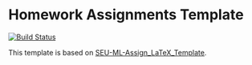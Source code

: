 # Homework Assignments Template
[![Build Status](https://github.com/MarcosLopezM/HomeworkTemplate/actions/workflows/main.yml/badge.svg)](https://github.com/MarcosLopezM/HomeworkTemplate/actions)

This template is based on [SEU-ML-Assign_LaTeX_Template](https://github.com/Teddy-van-Jerry/SEU-ML-Assign_LaTeX_Template).
